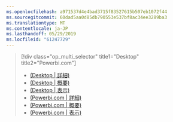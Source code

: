 ```yaml
---
ms.openlocfilehash: a971537d4e4bad3715f83527615b507eb1072f44
ms.sourcegitcommit: 60dad5aa0d85db790553e537bf8ac34ee3289ba3
ms.translationtype: MT
ms.contentlocale: ja-JP
ms.lasthandoff: 05/29/2019
ms.locfileid: "61247729"
---
```

> [!div class="op_multi_selector" title1="Desktop" title2="Powerbi.com"]
> * [(Desktop | 詳細)](../power-bi-custom-visuals-use.md)
> * [(Desktop | 概要)](../powerbi-custom-visuals-use-less.md)
> * [(Desktop | 表示)](../powerbi-custom-visuals-add-to-report-vid.md)
> * [(Powerbi.com | 詳細)](../power-bi-report-add-custom-visual.md)
> * [(Powerbi.com | 概要)](../powerbi-custom-visuals-add-to-report-less.md)
> * [(Powerbi.com | 表示)](../powerbi-custom-visuals-add-to-report-vid.md)
> 
> 

